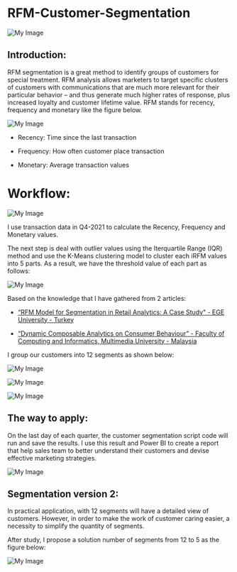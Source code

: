 # RFM-Customer-Segmentation

![My Image](images/Slide1.JPG)

## Introduction:

RFM segmentation is a great method to identify groups of customers for special treatment. RFM analysis allows marketers to target specific clusters of customers with communications that are much more relevant for their particular behavior – and thus generate much higher rates of response, plus increased loyalty and customer lifetime value. RFM stands for recency, frequency and monetary like the figure below.

![My Image](images/Slide2.JPG)

+ Recency: Time since the last transaction

+ Frequency: How often customer place transaction

+ Monetary: Average transaction values

# Workflow:

![My Image](images/Slide3.JPG)

I use transaction data in Q4-2021 to calculate the Recency, Frequency and Monetary values.

The next step is deal with outlier values using the Iterquartile Range (IQR) method and use the K-Means clustering model to cluster each iRFM values into 5 parts. As a result, we have the threshold value of each part as follows:

![My Image](images/Slide4.JPG)

Based on the knowledge that I have gathered from 2 articles:
+ [“RFM Model for Segmentation in Retail Analytics: A Case Study" - EGE University - Turkey](https://dergipark.org.tr/en/download/article-file/951937)

+ [“Dynamic Composable Analytics on Consumer Behaviour”  - Faculty of Computing and Informatics, Multimedia University - Malaysia](https://www.researchgate.net/publication/326152612_Dynamic_Composable_Analytics_on_Consumer_Behaviour)

I group our customers into 12 segments as shown below:

![My Image](images/Slide5.JPG)

![My Image](images/Slide6.JPG)

![My Image](images/12segments.png)

## The way to apply:

On the last day of each quarter, the customer segmentation script code will run and save the results. I use this result and Power BI to create a report that help sales team to better understand their customers and devise effective marketing strategies.

![My Image](images/RFMreport1.png)

## Segmentation version 2:

In practical application, with 12 segments will have a detailed view of customers. However, in order to make the work of customer caring easier, a necessity to simplify the quantity of segments.

After study, I propose a solution number of segments from 12 to 5 as the figure below:

![My Image](images/Rfmver2.png)

